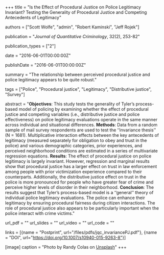+++
title = "Is the Effect of Procedural Justice on Police Legitimacy Invariant? Testing the Generality of Procedural Justice and Competing Antecedents of Legitimacy"

authors = ["Scott Wolfe", "admin", "Robert Kaminski", "Jeff Rojek"]

publication = "*Journal of Quantitative Criminology*, 32(2), 253-82"

publication_types = ["2"]

date = "2016-06-01T00:00:00Z"

publishDate = "2016-06-01T00:00:00Z"

summary = "The relationship between perceived procedural justice and police legitimacy appears to be quite robust."

tags = ["Police", "Procedural justice", "Legitimacy", "Distributive justice", "Survey"]

abstract = "**Objectives**: This study tests the generality of Tyler’s process-based model of policing by examining whether the effect of procedural justice and competing variables (i.e., distributive justice and police effectiveness) on police legitimacy evaluations operate in the same manner across individual and situational differences. **Methods**: Data from a random sample of mail survey respondents are used to test the ‘‘invariance thesis’’ (N = 1681). Multiplicative interaction effects between the key antecedents of legitimacy (measured separately for obligation to obey and trust in the police) and various demographic categories, prior experiences, and perceived neighborhood conditions are estimated in a series of multivariate regression equations. **Results**: The effect of procedural justice on police legitimacy is largely invariant. However, regression and marginal results show that procedural justice has a larger effect on trust in law enforcement among people with prior victimization experience compared to their counterparts. Additionally, the distributive justice effect on trust in the police is more pronounced for people who have greater fear of crime and perceive higher levels of disorder in their neighborhood. **Conclusion**: The results suggest that Tyler’s process-based model is a ‘‘general’’ theory of individual police legitimacy evaluations. The police can enhance their legitimacy by ensuring procedural fairness during citizen interactions. The role of procedural justice also appears to be particularly important when the police interact with crime victims."

url_pdf = ""
url_slides = ""
url_video = ""
url_code = ""

links = [{name = "Postprint", url="/files/pdfs/jqc_invariancePJ.pdf"}, {name = "DOI", url="https://doi.org/10.1007/s10940-015-9263-8"}]

[image]
  caption = "Photo by Randy Colas on [Unsplash](https://unsplash.com/photos/r2lq1VIyuO4)"
+++